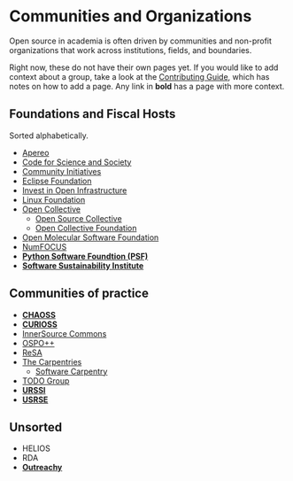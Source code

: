 # Communities and Organizations

Open source in academia is often driven by communities and non-profit organizations that work across institutions, fields, and boundaries.

Right now, these do not have their own pages yet. If you would like to add context about a group, take a look at the [Contributing Guide](https://github.com/sustainers/academic-map/blob/main/contributing.md), which has notes on how to add a page. Any link in **bold** has a page with more context.

## Foundations and Fiscal Hosts

Sorted alphabetically.

- [Apereo](https://www.apereo.org/)
- [Code for Science and Society](https://www.codeforsociety.org/)
- [Community Initiatives](https://communityinitiatives.org/)
- [Eclipse Foundation](https://www.eclipse.org/)
- [Invest in Open Infrastructure](https://investinopen.org/)
- [Linux Foundation](https://www.linuxfoundation.org/)
- [Open Collective](https://opencollective.com)
  - [Open Source Collective](https://www.oscollective.org/)
  - [Open Collective Foundation](https://opencollective.foundation/)
- [Open Molecular Software Foundation](https://omsf.io/)
- [NumFOCUS](https://numfocus.org)
- **[Python Software Foundtion (PSF)](./psf.md)**
- **[Software Sustainability Institute](./ssi.md)**

## Communities of practice

- **[CHAOSS](./chaoss.md)**
- **[CURIOSS](./curioss.md)**
- [InnerSource Commons](https://innersourcecommons.org/)
- [OSPO++](./ospoplusplus.md)
- [ReSA](https://www.researchsoft.org/about-resa/)
- [The Carpentries](https://carpentries.org)
  - [Software Carpentry](https://software-carpentry.org)
- [TODO Group](https://todogroup.org/)
- **[URSSI](./urssi.md)**
- **[USRSE](./usrse.md)**

## Unsorted

- HELIOS
- RDA
- **[Outreachy](./outreachy.md)**
